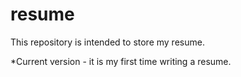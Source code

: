 # resume
This repository is intended to store my resume.

*Current version - it is my first time writing a resume.

